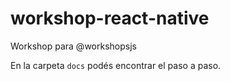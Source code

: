 # workshop-react-native
Workshop para @workshopsjs 

En la carpeta `docs` podés encontrar el paso a paso.
